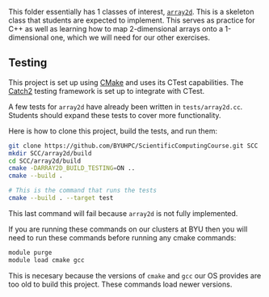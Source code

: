 This folder essentially has 1 classes of interest, [`array2d`](include/fsl/array2d.hh). This is a skeleton class that students are expected to implement. This serves as practice for C++ as well as learning how to map 2-dimensional arrays onto a 1-dimensional one, which we will need for our other exercises.

## Testing

This project is set up using [CMake](https://cmake.org/) and uses its CTest capabilities. The [Catch2](https://github.com/catchorg/Catch2) testing framework is set up to integrate with CTest.

A few tests for `array2d` have already been written in `tests/array2d.cc`. Students should expand these tests to cover more functionality.

Here is how to clone this project, build the tests, and run them:

```bash
git clone https://github.com/BYUHPC/ScientificComputingCourse.git SCC
mkdir SCC/array2d/build
cd SCC/array2d/build
cmake -DARRAY2D_BUILD_TESTING=ON ..
cmake --build .

# This is the command that runs the tests
cmake --build . --target test
```
This last command will fail because `array2d` is not fully implemented.

If you are running these commands on our clusters at BYU then you will need to run these commands before running any cmake commands:

```bash
module purge
module load cmake gcc
```

This is necesary because the versions of `cmake` and `gcc` our OS provides are too old to build this project. These commands load newer versions.

